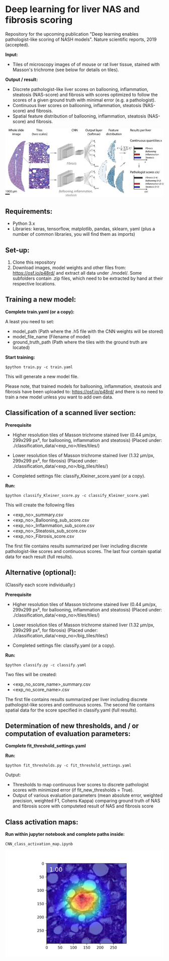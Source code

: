 # Deep learning for liver NAS and fibrosis scoring

Repository for the upcoming publication "Deep learning enables pathologist-like scoring of NASH models". Nature scientific reports, 2019 (accepted).

**Input:**
- Tiles of microscopy images of of mouse or rat liver tissue, stained with Masson's trichrome (see below for details on tiles).

**Output / result:**
- Discrete pathologist-like liver scores on ballooning, inflammation, steatosis (NAS-score) and fibrosis with scores optimized to follow the scores of a given ground truth with minimal error (e.g. a pathologist).
- Continuous liver scores on ballooning, inflammation, steatosis (NAS-score) and fibrosis.
- Spatial feature distribution of ballooning, inflammation, steatosis (NAS-score) and fibrosis.

![alt text](https://github.com/FabianHeinemann/Deep_learning_for_liver_NAS_and_fibrosis_scoring/blob/master/image/Fig1_for_GIT.png)

## Requirements:

- Python 3.x
- Libraries: keras, tensorflow, matplotlib, pandas, sklearn, yaml (plus a number of common libraries, you will find them as imports)

## Set-up:

1. Clone this repository
2. Download images, model weights and other files from: https://osf.io/p48rd/ and extract all data under ./model/. Some subfolders contain .zip files, which need to be extracted by hand at their respective locations.

## Training a new model:

**Complete train.yaml (or a copy):** 

A least you need to set:
* model_path (Path where the .h5 file with the CNN weights will be stored)
* model_file_name (Filename of model)
* ground_truth_path (Path where the tiles with the ground truth are located)

**Start training:**
``` 
$python train.py -c train.yaml
```
This will generate a new model file.

Please note, that trained models for ballooning, inflammation, steatosis and fibrosis have been uploaded to: https://osf.io/p48rd/ and there is no need to train a new model unless you want to add own data.
 
## Classification of a scanned liver section:

**Prerequisite**

* Higher resolution tiles of Masson trichrome stained liver (0.44 µm/px, 299x299 px², for ballooning, inflammation and steatosis)
(Placed under: ./classification_data/<exp_no>/tiles/tiles/)

* Lower resolution tiles of Masson trichrome stained liver (1.32 µm/px, 299x299 px², for fibrosis)
(Placed under: ./classification_data/<exp_no>/big_tiles/tiles/)

* Completed settings file: classify_Kleiner_score.yaml (or a copy).

**Run:**
``` 
$python classify_Kleiner_score.py -c classify_Kleiner_score.yaml
```
This will create the following files

* <exp_no>_summary.csv
* <exp_no>_Ballooning_sub_score.csv
* <exp_no>_Inflammation_sub_score.csv
* <exp_no>_Steatosis_sub_score.csv
* <exp_no>_Fibrosis_score.csv

The first file contains results summarized per liver including discrete pathologist-like scores and continuous scores. The last four contain spatial data for each result (full results).

## Alternative (optional): 
(Classify each score individually:)

**Prerequisite**

* Higher resolution tiles of Masson trichrome stained liver (0.44 µm/px, 299x299 px², for ballooning, inflammation and steatosis)
(Placed under: ./classification_data/<exp_no>/tiles/tiles/)

* Lower resolution tiles of Masson trichrome stained liver (1.32 µm/px, 299x299 px², for fibrosis)
(Placed under: ./classification_data/<exp_no>/big_tiles/tiles/)

* Completed settings file: classify.yaml (or a copy).

**Run:**
``` 
$python classify.py -c classify.yaml
```
Two files will be created:
* <exp_no_score_name>_summary.csv
* <exp_no_score_name>.csv

The first file contains results summarized per liver including discrete pathologist-like scores and continuous scores. The second file contains spatial data for the score specified in classify.yaml (full results).

## Determination of new thresholds, and / or computation of evaluation parameters:

**Complete fit_threshold_settings.yaml**

**Run:**
``` 
$python fit_thresholds.py -c fit_threshold_settings.yaml
```
Output: 

* Thresholds to map continuous liver scores to discrete pathologist scores with minimized error (if fit_new_thresholds = True).
* Output of various evaluation parameters (mean absolute error, weighted precision, weighted F1, Cohens Kappa) comparing ground truth of NAS and fibrosis score with computeted result of NAS and fibrosis score

## Class activation maps:

**Run within jupyter notebook and complete paths inside:**
```
CNN_class_activation_map.ipynb
```
![alt text](https://github.com/FabianHeinemann/Deep_learning_for_liver_NAS_and_fibrosis_scoring/blob/master/class_activation_map_images/test/16_224_606_47_24_cam.png)
